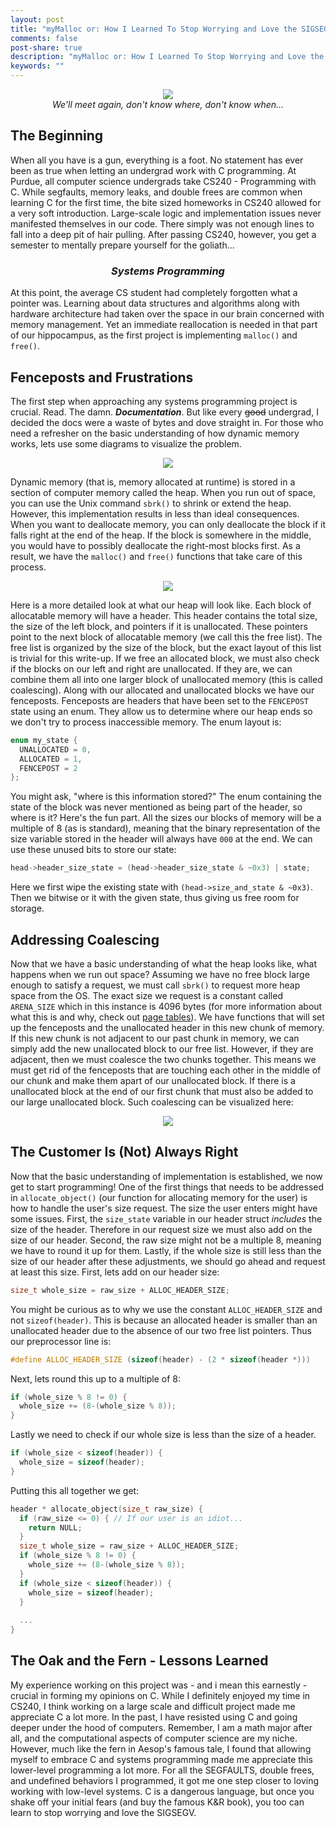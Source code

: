```yaml
---
layout: post
title: "myMalloc or: How I Learned To Stop Worrying and Love the SIGSEGV"
comments: false
post-share: true
description: "myMalloc or: How I Learned To Stop Worrying and Love the SIGSEGV"
keywords: ""
---
```

<p align = "center">
  <img src = "../../assets/images/explosion.gif">
  <br>
  <em>We'll meet again, don't know where, don't know when...</em>
</p>

## The Beginning

When all you have is a gun, everything is a foot. No statement has ever been as true when letting an undergrad work with C programming. At Purdue, all computer science undergrads take CS240 - Programming with C. While segfaults, memory leaks, and double frees are common when learning C for the first time, the bite sized homeworks in CS240 allowed for a very soft introduction. Large-scale logic and implementation issues never manifested themselves in our code. There simply was not enough lines to fall into a deep pit of hair pulling. After passing CS240, however, you get a semester to mentally prepare yourself for the goliath...

<h3 align = "center"><em>Systems Programming</em></h3>

At this point, the average CS student had completely forgotten what a pointer was. Learning about data structures and algorithms along with hardware architecture had taken over the space in our brain concerned with memory management. Yet an immediate reallocation is needed in that part of our hippocampus, as the first project is implementing `malloc()` and `free()`.

## Fenceposts and Frustrations

The first step when approaching any systems programming project is crucial. Read. The damn. ***Documentation***. But like every ~~good~~ undergrad, I decided the docs were a waste of bytes and dove straight in. For those who need a refresher on the basic understanding of how dynamic memory works, lets use some diagrams to visualize the problem.

<p align = "center">
  <img src = "../../assets/images/sbrk.png">
</p>

Dynamic memory (that is, memory allocated at runtime) is stored in a section of computer memory called the heap. When you run out of space, you can use the Unix command `sbrk()` to shrink or extend the heap. However, this implementation results in less than ideal consequences. When you want to deallocate memory, you can only deallocate the block if it falls right at the end of the heap. If the block is somewhere in the middle, you would have to possibly deallocate the right-most blocks first. As a result, we have the `malloc()` and `free()` functions that take care of this process.

<p align = "center">
  <img src = "../../assets/images/blocks.png">
</p>

Here is a more detailed look at what our heap will look like. Each block of allocatable memory will have a header. This header contains the total size, the size of the left block, and pointers if it is unallocated. These pointers point to the next block of allocatable memory (we call this the free list). The free list is organized by the size of the block, but the exact layout of this list is trivial for this write-up. If we free an allocated block, we must also check if the blocks on our left and right are unallocated. If they are, we can combine them all into one larger block of unallocated memory (this is called coalescing). Along with our allocated and unallocated blocks we have our fenceposts. Fenceposts are headers that have been set to the `FENCEPOST` state using an enum. They allow us to determine where our heap ends so we don't try to process inaccessible memory. The enum layout is:
```c++
enum my_state {
  UNALLOCATED = 0,
  ALLOCATED = 1,
  FENCEPOST = 2
};
```
You might ask, "where is this information stored?" The enum containing the state of the block was never mentioned as being part of the header, so where is it? Here's the fun part. All  the sizes our blocks of memory will be a multiple of 8 (as is standard), meaning that the binary representation of the size variable stored in the header will always have `000` at the end. We can use these unused bits to store our state:

```c++
head->header_size_state = (head->header_size_state & ~0x3) | state;
```
Here we first wipe the existing state with `(head->size_and_state & ~0x3)`. Then we bitwise or it with the given state, thus giving us free room for storage.


## Addressing Coalescing

Now that we have a basic understanding of what the heap looks like, what happens when we run out space? Assuming we have no free block large enough to satisfy a request, we must call `sbrk()` to request more heap space from the OS. The exact size we request is a constant called `ARENA_SIZE` which in this instance is 4096 bytes (for more information about what this is and why, check out [page tables](https://en.wikipedia.org/wiki/Page_table)). We have functions that will set up the fenceposts and the unallocated header in this new chunk of memory. If this new chunk is not adjacent to our past chunk in memory, we can simply add the new unallocated block to our free list. However, if they are adjacent, then we must coalesce the two chunks together. This means we must get rid of the fenceposts that are touching each other in the middle of our chunk and make them apart of our unallocated block. If there is a unallocated block at the end of our first chunk that must also be added to our large unallocated block. Such coalescing can be visualized here:

<p align = "center">
  <img src = "../../assets/images/coal.png">
</p>

## The Customer Is (Not) Always Right

Now that the basic understanding of implementation is established, we now get to start programming! One of the first things that needs to be addressed in `allocate_object()` (our function for allocating memory for the user) is how to handle the user's size request. The size the user enters might have some issues. First, the `size_state` variable in our header struct *includes* the size of the header. Therefore in our request size we must also add on the size of our header. Second, the raw size might not be a multiple 8, meaning we have to round it up for them. Lastly, if the whole size is still less than the size of our header after these adjustments, we should go ahead and request at least this size. First, lets add on our header size:

```c++
size_t whole_size = raw_size + ALLOC_HEADER_SIZE;
```

You might be curious as to why we use the constant `ALLOC_HEADER_SIZE` and not `sizeof(header)`. This is because an allocated header is smaller than an unallocated header due to the absence of our two free list pointers. Thus our preprocessor line is:

```c++
#define ALLOC_HEADER_SIZE (sizeof(header) - (2 * sizeof(header *)))
```
Next, lets round this up to a multiple of 8:

```c++
if (whole_size % 8 != 0) {
  whole_size += (8-(whole_size % 8));
}
```
Lastly we need to check if our whole size is less than the size of a header.

```c++
if (whole_size < sizeof(header)) {
  whole_size = sizeof(header);
}
```

Putting this all together we get:

```c++
header * allocate_object(size_t raw_size) {
  if (raw_size <= 0) { // If our user is an idiot...
    return NULL;
  }
  size_t whole_size = raw_size + ALLOC_HEADER_SIZE;
  if (whole_size % 8 != 0) {
    whole_size += (8-(whole_size % 8));
  }
  if (whole_size < sizeof(header)) {
    whole_size = sizeof(header);
  }
  
  ...
}
```

## The Oak and the Fern - Lessons Learned

My experience working on this project was - and i mean this earnestly - crucial in forming my opinions on C. While I definitely enjoyed my time in CS240, I think working on a large scale and difficult project made me appreciate C a lot more. In the past, I have resisted using C and going deeper under the hood of computers. Remember, I am a math major after all, and the computational aspects of computer science are my niche. However, much like the fern in Aesop's famous tale, I found that allowing myself to embrace C and systems programming made me appreciate this lower-level programming a lot more. For all the SEGFAULTS, double frees, and undefined behaviors I programmed, it got me one step closer to loving working with low-level systems. C is a dangerous language, but once you shake off your initial fears (and buy the famous K&R book), you too can learn to stop worrying and love the SIGSEGV.
